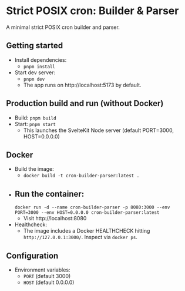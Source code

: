 # Strict POSIX cron: Builder & Parser

A minimal strict POSIX cron builder and parser.

## Getting started

- Install dependencies:
    - `pnpm install`
- Start dev server:
    - `pnpm dev`
    - The app runs on http://localhost:5173 by default.

## Production build and run (without Docker)

- Build: `pnpm build`
- Start: `pnpm start`
    - This launches the SvelteKit Node server (default PORT=3000, HOST=0.0.0.0)

## Docker

- Build the image:
    - `docker build -t cron-builder-parser:latest .`
- Run the container:
  -
  `docker run -d --name cron-builder-parser -p 8080:3000 --env PORT=3000 --env HOST=0.0.0.0 cron-builder-parser:latest`
    - Visit http://localhost:8080
- Healthcheck:
    - The image includes a Docker HEALTHCHECK hitting `http://127.0.0.1:3000/`. Inspect via
      `docker ps`.

## Configuration

- Environment variables:
    - `PORT` (default 3000)
    - `HOST` (default 0.0.0.0)
